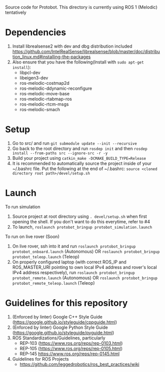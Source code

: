 Source code for Protobot. This directory is currently using ROS 1 (Melodic) tentatively

# Dependencies
1. Install librealsense2 with dev and dbg distribution included https://github.com/IntelRealSense/librealsense/blob/master/doc/distribution_linux.md#installing-the-packages
2. Also ensure that you have the following(Install with ```sudo apt-get install```):
     - libpcl-dev
     - libeigen3-dev
     - ros-melodic-costmap2d
     - ros-melodic-ddynamic-reconfigure
     - ros-melodic-move-base
     - ros-melodic-rtabmap-ros
     - ros-melodic-rtcm-msgs
     - ros-melodic-smach

# Setup
1. Go to src/ and run ```git submodule update --init --recursive```
2. Go back to the root directory and run ```rosdep init``` and then ```rosdep install --from-paths src --ignore-src -r -y```
3. Build your project using ```catkin_make -DCMAKE_BUILD_TYPE=Release```
4. It is recommended to automatically source the project inside of your ~/.bashrc file. Put the following at the end of ~/.bashrc: ```source <cloned directory root path>/devel/setup.sh ```

# Launch
To run simulation
1. Source project at root directory using ```. devel/setup.sh``` when first opening the shell. If you don't want to do this everytime, refer to #4
2. To launch, ```roslaunch protobot_bringup protobot_simulation.launch```

To run on live rover (Soon)
1. On live rover, ssh into it and run ```roslaunch protobot_bringup protobot_onboard.launch``` (Autonomous) OR ```roslaunch protobot_bringup protobot_teleop.launch``` (Teleop)
1. On properly configured laptop (with correct ROS_IP and ROS_MASTER_URI pointing to own local IPv4 address and rover's local IPv4 address respectively), run ```roslaunch protobot_bringup protobot_remote.launch``` (Autonomous) OR ```roslaunch protobot_bringup protobot_remote_teleop.launch``` (Teleop)

# Guidelines for this repository
1. (Enforced by linter) Google C++ Style Guide (https://google.github.io/styleguide/cppguide.html)
2. (Enforced by linter) Google Python Style Guide (https://google.github.io/styleguide/pyguide.html)
3. ROS Standardizations/Guidelines, particularly
     - REP-103 (https://www.ros.org/reps/rep-0103.html)
     - REP-105 (https://www.ros.org/reps/rep-0105.html)
     - REP-145 https://www.ros.org/reps/rep-0145.html
4. Guidelines for ROS Projects
     - https://github.com/leggedrobotics/ros_best_practices/wiki

